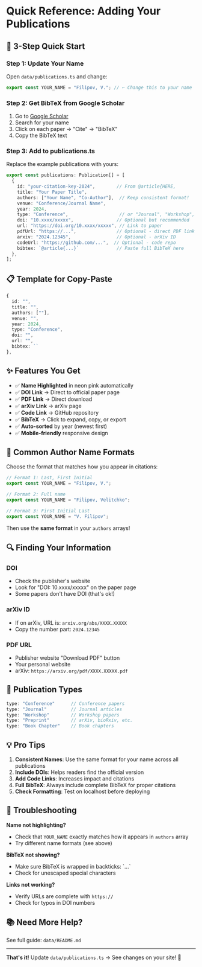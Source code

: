 # Quick Reference: Adding Your Publications

## 🚀 3-Step Quick Start

### Step 1: Update Your Name
Open `data/publications.ts` and change:
```typescript
export const YOUR_NAME = "Filipov, V."; // ← Change this to your name
```

### Step 2: Get BibTeX from Google Scholar
1. Go to [Google Scholar](https://scholar.google.com)
2. Search for your name
3. Click on each paper → "Cite" → "BibTeX"
4. Copy the BibTeX text

### Step 3: Add to publications.ts
Replace the example publications with yours:

```typescript
export const publications: Publication[] = [
  {
    id: "your-citation-key-2024",        // From @article{HERE,
    title: "Your Paper Title",           
    authors: ["Your Name", "Co-Author"],  // Keep consistent format!
    venue: "Conference/Journal Name",     
    year: 2024,                          
    type: "Conference",                   // or "Journal", "Workshop", etc.
    doi: "10.xxxx/xxxxx",                // Optional but recommended
    url: "https://doi.org/10.xxxx/xxxxx", // Link to paper
    pdfUrl: "https://...",               // Optional - direct PDF link
    arxiv: "2024.12345",                 // Optional - arXiv ID
    codeUrl: "https://github.com/...",  // Optional - code repo
    bibtex: `@article{...}`              // Paste full BibTeX here
  },
];
```

## 📋 Template for Copy-Paste

```typescript
{
  id: "",
  title: "",
  authors: [""],
  venue: "",
  year: 2024,
  type: "Conference",
  doi: "",
  url: "",
  bibtex: ``
},
```

## ✨ Features You Get

- ✅ **Name Highlighted** in neon pink automatically
- ✅ **DOI Link** → Direct to official paper page
- ✅ **PDF Link** → Direct download
- ✅ **arXiv Link** → arXiv page
- ✅ **Code Link** → GitHub repository
- ✅ **BibTeX** → Click to expand, copy, or export
- ✅ **Auto-sorted** by year (newest first)
- ✅ **Mobile-friendly** responsive design

## 🎯 Common Author Name Formats

Choose the format that matches how you appear in citations:

```typescript
// Format 1: Last, First Initial
export const YOUR_NAME = "Filipov, V.";

// Format 2: Full name
export const YOUR_NAME = "Filipov, Velitchko";

// Format 3: First Initial Last
export const YOUR_NAME = "V. Filipov";
```

Then use the **same format** in your `authors` arrays!

## 🔍 Finding Your Information

### DOI
- Check the publisher's website
- Look for "DOI: 10.xxxx/xxxxx" on the paper page
- Some papers don't have DOI (that's ok!)

### arXiv ID
- If on arXiv, URL is: `arxiv.org/abs/XXXX.XXXXX`
- Copy the number part: `2024.12345`

### PDF URL
- Publisher website "Download PDF" button
- Your personal website
- arXiv: `https://arxiv.org/pdf/XXXX.XXXXX.pdf`

## 🎨 Publication Types

```typescript
type: "Conference"      // Conference papers
type: "Journal"         // Journal articles  
type: "Workshop"        // Workshop papers
type: "Preprint"        // arXiv, bioRxiv, etc.
type: "Book Chapter"    // Book chapters
```

## 💡 Pro Tips

1. **Consistent Names**: Use the same format for your name across all publications
2. **Include DOIs**: Helps readers find the official version
3. **Add Code Links**: Increases impact and citations
4. **Full BibTeX**: Always include complete BibTeX for proper citations
5. **Check Formatting**: Test on localhost before deploying

## 🐛 Troubleshooting

**Name not highlighting?**
- Check that `YOUR_NAME` exactly matches how it appears in `authors` array
- Try different name formats (see above)

**BibTeX not showing?**
- Make sure BibTeX is wrapped in backticks: \`...\`
- Check for unescaped special characters

**Links not working?**
- Verify URLs are complete with `https://`
- Check for typos in DOI numbers

## 📚 Need More Help?

See full guide: `data/README.md`

---

**That's it!** Update `data/publications.ts` → See changes on your site! 🎉
